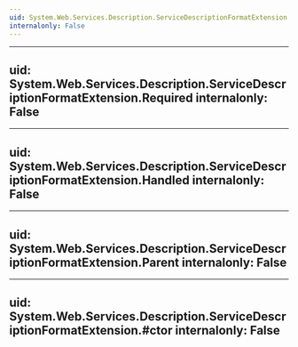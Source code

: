 ```yaml
---
uid: System.Web.Services.Description.ServiceDescriptionFormatExtension
internalonly: False
---
```


---
uid: System.Web.Services.Description.ServiceDescriptionFormatExtension.Required
internalonly: False
---

---
uid: System.Web.Services.Description.ServiceDescriptionFormatExtension.Handled
internalonly: False
---

---
uid: System.Web.Services.Description.ServiceDescriptionFormatExtension.Parent
internalonly: False
---

---
uid: System.Web.Services.Description.ServiceDescriptionFormatExtension.#ctor
internalonly: False
---
